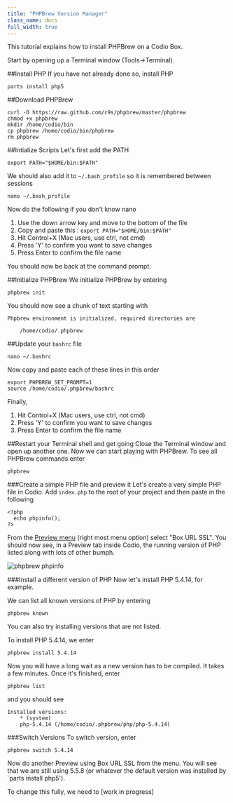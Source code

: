 ```yaml
---
title: "PHPBrew Version Manager"
class_name: docs
full_width: true
---
```


This tutorial explains how to install PHPBrew on a Codio Box. 

Start by opening up a Terminal window (Tools->Terminal).

##Install PHP
If you have not already done so, install PHP

	parts install php5

##Download PHPBrew

	curl -O https://raw.github.com/c9s/phpbrew/master/phpbrew
	chmod +x phpbrew
	mkdir /home/codio/bin
	cp phpbrew /home/codio/bin/phpbrew
	rm phpbrew

##Intialize Scripts
Let's first add the PATH 

	export PATH="$HOME/bin:$PATH"

We should also add it to `~/.bash_profile` so it is remembered between sessions

	nano ~/.bash_profile

Now do the following if you don't know nano

1. Use the down arrow key and move to the bottom of the file
1. Copy and paste this : `export PATH="$HOME/bin:$PATH"`
1. Hit Control+X (Mac users, use ctrl, not cmd)
1. Press 'Y' to confirm you want to save changes
1. Press Enter to confirm the file name

You should now be back at the command prompt.

##Initialize PHPBrew
We initialize PHPBrew by entering

	phpbrew init

You should now see a chunk of text starting with

	Phpbrew environment is initialized, required directories are 

		/home/codio/.phpbrew                                        
                                                                                                                                                                                  
##Update your `bashrc` file

	nano ~/.bashrc

Now copy and paste each of these lines in this order

	export PHPBREW_SET_PROMPT=1	
	source /home/codio/.phpbrew/bashrc

Finally, 

1. Hit Control+X (Mac users, use ctrl, not cmd)
1. Press 'Y' to confirm you want to save changes
1. Press Enter to confirm the file name

##Restart your Terminal shell and get going
Close the Terminal window and open up another one. Now we can start playing with PHPBrew. To see all PHPBrew commands enter

	phpbrew


###Create a simple PHP file and preview it
Let's create a very simple PHP file in Codio. Add `index.php` to the root of your project and then paste in the following

	<?php
	  echo phpinfo();
	?>

From the [Preview menu](/docs/ide/inline-preview/) (right most menu option) select "Box URL SSL". You should now see, in a Preview tab inside Codio, the running version of PHP listed along with lots of other bumph.

![phpbrew phpinfo](/img/docs/phpbrew-phpinfo.png)

###Install a different version of PHP
Now let's install PHP 5.4.14, for example. 

We can list all known versions of PHP by entering

	phpbrew known

You can also try installing versions that are not listed.

To install PHP 5.4.14, we enter

	phpbrew install 5.4.14

Now you will have a long wait as a new version has to be compiled. It takes a few minutes. Once it's finished, enter

	phpbrew list

and you should see

	Installed versions:
		* (system)  
		php-5.4.14 (/home/codio/.phpbrew/php/php-5.4.14) 

###Switch Versions
To switch version, enter

	phpbrew switch 5.4.14

Now do another Preview using Box URL SSL from the menu. You will see that we are still using 5.5.8 (or whatever the default version was installed by `parts install php5').

To change this fully, we need to [work in progress]







